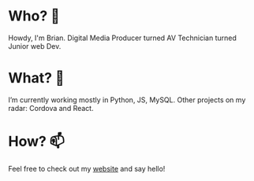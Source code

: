 # Who? 👋
Howdy, I'm Brian. Digital Media Producer turned AV Technician turned Junior web Dev.

# What? 👀
I’m currently working mostly in Python, JS, MySQL.
Other projects on my radar: Cordova and React.

# How? 📫
Feel free to check out my [website](https://qwilliams815.github.io/portfolioSite/#home) and say hello!

<!---
Qwilliams815/Qwilliams815 is a ✨ special ✨ repository because its `README.md` (this file) appears on your GitHub profile.
You can click the Preview link to take a look at your changes.
--->
